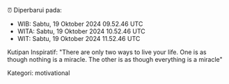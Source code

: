 ⏰ Diperbarui pada:
- WIB: Sabtu, 19 Oktober 2024 09.52.46 UTC
- WITA: Sabtu, 19 Oktober 2024 10.52.46 UTC
- WIT: Sabtu, 19 Oktober 2024 11.52.46 UTC

Kutipan Inspiratif:
"There are only two ways to live your life. One is as though nothing is a miracle. The other is as though everything is a miracle"


Kategori: motivational

